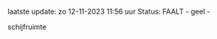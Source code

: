 laatste update: 
zo 12-11-2023 11:56   uur 
Status: FAALT - geel - 
<div class="service Y">schijfruimte</div>